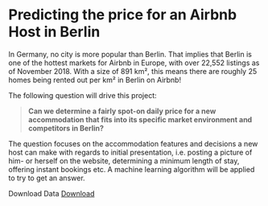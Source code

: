 # Predicting the price for an Airbnb Host in Berlin

In Germany, no city is more popular than Berlin. That implies that Berlin is one of the hottest markets for Airbnb in Europe,
with over 22,552 listings as of November 2018. With a size of 891 km², this means there are roughly 25 homes being rented out per km² in Berlin on Airbnb!

The following question will drive this project:

> **Can we determine a fairly spot-on daily price for a new accommodation that fits into its specific market environment and competitors in Berlin?** <br>

The question focuses on the accommodation features and decisions a new host can make with regards to initial presentation, i.e. posting a picture of him- or herself on the website, determining a minimum length of stay, offering instant bookings etc. A machine learning algorithm will be applied to try to get an answer. 

Download Data
[Download](http://insideairbnb.com/get-the-data.html)
